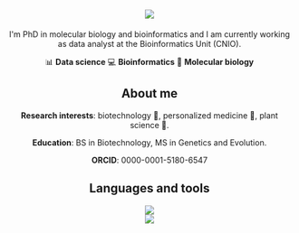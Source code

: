 <h1 align="center">
    <img src="https://readme-typing-svg.herokuapp.com/?font=Zain&size=40&duration=3000&pause=500&color=576CBB&center=true&vCenter=true&width=435&height=60&lines=Hi+there!+👋;I'm+Laura+Serrano!;" />
</h1>

<div align="center"> 
I'm PhD in molecular biology and bioinformatics and I am currently working as data analyst at the Bioinformatics Unit (CNIO).

📊 **Data science** 
💻 **Bioinformatics** 
🔬 **Molecular biology**

## About me
**Research interests**: biotechnology 🧬, personalized medicine 💊, plant science 🌱.

**Education**: BS in Biotechnology, MS in Genetics and Evolution.

**ORCID**: 0000-0001-5180-6547


<h2 align="center">Languages and tools</h2>
<div align="center">
    <img src="https://skillicons.dev/icons?i=vscode,github,anaconda,r,python,bash&theme=dark&perline=6" />
</div>
<div align="center">
    <img src="https://skillicons.dev/icons?i=ai,ps&theme=dark&perline=2" />
</div>

<br/>


